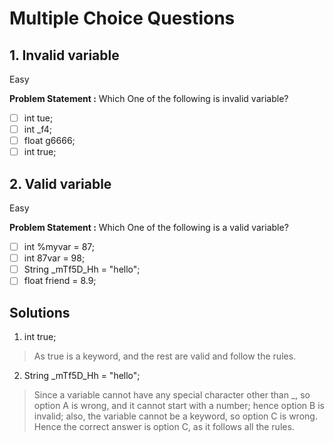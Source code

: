 # Multiple Choice Questions

## 1. Invalid variable
Easy

**Problem Statement :** Which One of the following is invalid variable?
- [ ] int tue;
- [ ] int _f4;
- [ ] float g6666;
- [ ] int true;

## 2. Valid variable
Easy

**Problem Statement :** Which One of the following is a valid variable?
- [ ] int %myvar = 87;
- [ ] int 87var = 98;
- [ ] String _mTf5D_Hh = "hello";
- [ ] float friend = 8.9;

## Solutions
1. int true;
> As true is a keyword, and the rest are valid and follow the rules.

2. String _mTf5D_Hh = "hello";
> Since a variable cannot have any special character other than _, so option A is wrong, and it cannot start with a number; hence option B is invalid; also, the variable cannot be a keyword, so option C is wrong. Hence the correct answer is option C, as it follows all the rules.
